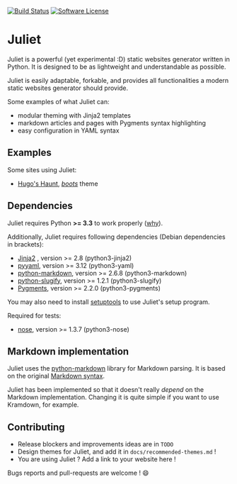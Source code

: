 [![Build Status](https://travis-ci.org/hlef/juliet.svg?branch=master)](https://travis-ci.org/hlef/juliet)
[![Software License](https://img.shields.io/badge/license-MIT-brightgreen.svg?style=flat-square)](LICENSE.txt)

# Juliet

Juliet is a powerful (yet experimental :D) static websites generator written in
Python. It is designed to be as lightweight and understandable as possible.

Juliet is easily adaptable, forkable, and provides all functionalities a modern
static websites generator should provide.

Some examples of what Juliet can:
 * modular theming with Jinja2 templates
 * markdown articles and pages with Pygments syntax highlighting
 * easy configuration in YAML syntax

## Examples

Some sites using Juliet:

 * [Hugo's Haunt](https://www.owl.eu.com), *[boots](https://github.com/hlef/juliet-boots-theme)* theme

## Dependencies

Juliet requires Python **>= 3.3** to work properly ([why](http://jinja.pocoo.org/docs/2.9/faq/#why-is-there-no-python-2-3-2-4-2-5-3-1-3-2-support)).

Additionally, Juliet requires following dependencies (Debian dependencies in
brackets):

 * [Jinja2](http://jinja.pocoo.org/) , version >= 2.8 (python3-jinja2)
 * [pyyaml](https://github.com/yaml/pyyaml), version >= 3.12 (python3-yaml)
 * [python-markdown](https://github.com/waylan/Python-Markdown), version >= 2.6.8 (python3-markdown)
 * [python-slugify](https://github.com/un33k/python-slugify), version >= 1.2.1 (python3-slugify)
 * [Pygments](http://pygments.org/), version >= 2.2.0 (python3-pygments)

You may also need to install [setuptools](https://github.com/pypa/setuptools) to
use Juliet's setup program.

Required for tests:

 * [nose](https://github.com/nose-devs/nose), version >= 1.3.7 (python3-nose)

## Markdown implementation

Juliet uses the [python-markdown](https://github.com/waylan/Python-Markdown) library for Markdown parsing. It is based on the
original [Markdown syntax](https://daringfireball.net/projects/markdown/syntax).

Juliet has been implemented so that it doesn't really *depend* on the Markdown
implementation. Changing it is quite simple if you want to use Kramdown, for example.

## Contributing

* Release blockers and improvements ideas are in `TODO`
* Design themes for Juliet, and add it in `docs/recommended-themes.md` !
* You are using Juliet ? Add a link to your website here !

Bugs reports and pull-requests are welcome ! :smile:
